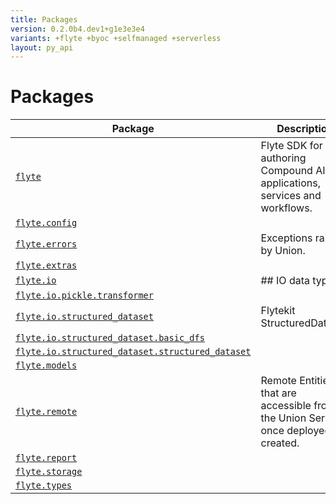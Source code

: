 ```yaml
---
title: Packages
version: 0.2.0b4.dev1+g1e3e3e4
variants: +flyte +byoc +selfmanaged +serverless
layout: py_api
---
```


# Packages

| Package | Description |
|-|-|
| [`flyte`](flyte) | Flyte SDK for authoring Compound AI applications, services and workflows. |
| [`flyte.config`](flyte.config) |  |
| [`flyte.errors`](flyte.errors) | Exceptions raised by Union. |
| [`flyte.extras`](flyte.extras) |  |
| [`flyte.io`](flyte.io) | ## IO data types. |
| [`flyte.io.pickle.transformer`](flyte.io.pickle.transformer) |  |
| [`flyte.io.structured_dataset`](flyte.io.structured_dataset) | Flytekit StructuredDataset. |
| [`flyte.io.structured_dataset.basic_dfs`](flyte.io.structured_dataset.basic_dfs) |  |
| [`flyte.io.structured_dataset.structured_dataset`](flyte.io.structured_dataset.structured_dataset) |  |
| [`flyte.models`](flyte.models) |  |
| [`flyte.remote`](flyte.remote) | Remote Entities that are accessible from the Union Server once deployed or created. |
| [`flyte.report`](flyte.report) |  |
| [`flyte.storage`](flyte.storage) |  |
| [`flyte.types`](flyte.types) |  |
